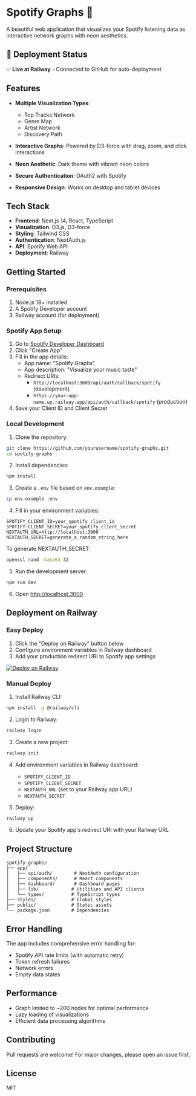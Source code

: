 # Spotify Graphs 🎵

A beautiful web application that visualizes your Spotify listening data as interactive network graphs with neon aesthetics.

## 🚀 Deployment Status
✅ **Live at Railway** - Connected to GitHub for auto-deployment

## Features

- **Multiple Visualization Types**: 
  - Top Tracks Network
  - Genre Map
  - Artist Network  
  - Discovery Path
  
- **Interactive Graphs**: Powered by D3-force with drag, zoom, and click interactions
- **Neon Aesthetic**: Dark theme with vibrant neon colors
- **Secure Authentication**: OAuth2 with Spotify
- **Responsive Design**: Works on desktop and tablet devices

## Tech Stack

- **Frontend**: Next.js 14, React, TypeScript
- **Visualization**: D3.js, D3-force
- **Styling**: Tailwind CSS
- **Authentication**: NextAuth.js
- **API**: Spotify Web API
- **Deployment**: Railway

## Getting Started

### Prerequisites

1. Node.js 18+ installed
2. A Spotify Developer account
3. Railway account (for deployment)

### Spotify App Setup

1. Go to [Spotify Developer Dashboard](https://developer.spotify.com/dashboard)
2. Click "Create App"
3. Fill in the app details:
   - App name: "Spotify Graphs"
   - App description: "Visualize your music taste"
   - Redirect URIs: 
     - `http://localhost:3000/api/auth/callback/spotify` (development)
     - `https://your-app-name.up.railway.app/api/auth/callback/spotify` (production)
4. Save your Client ID and Client Secret

### Local Development

1. Clone the repository:
```bash
git clone https://github.com/yourusername/spotify-graphs.git
cd spotify-graphs
```

2. Install dependencies:
```bash
npm install
```

3. Create a `.env` file based on `env.example`:
```bash
cp env.example .env
```

4. Fill in your environment variables:
```env
SPOTIFY_CLIENT_ID=your_spotify_client_id
SPOTIFY_CLIENT_SECRET=your_spotify_client_secret
NEXTAUTH_URL=http://localhost:3000
NEXTAUTH_SECRET=generate_a_random_string_here
```

To generate NEXTAUTH_SECRET:
```bash
openssl rand -base64 32
```

5. Run the development server:
```bash
npm run dev
```

6. Open [http://localhost:3000](http://localhost:3000)

## Deployment on Railway

### Easy Deploy

1. Click the "Deploy on Railway" button below
2. Configure environment variables in Railway dashboard
3. Add your production redirect URI to Spotify app settings

[![Deploy on Railway](https://railway.app/button.svg)](https://railway.app/template/deploy)

### Manual Deploy

1. Install Railway CLI:
```bash
npm install -g @railway/cli
```

2. Login to Railway:
```bash
railway login
```

3. Create a new project:
```bash
railway init
```

4. Add environment variables in Railway dashboard:
   - `SPOTIFY_CLIENT_ID`
   - `SPOTIFY_CLIENT_SECRET`
   - `NEXTAUTH_URL` (set to your Railway app URL)
   - `NEXTAUTH_SECRET`

5. Deploy:
```bash
railway up
```

6. Update your Spotify app's redirect URI with your Railway URL

## Project Structure

```
spotify-graphs/
├── app/
│   ├── api/auth/        # NextAuth configuration
│   ├── components/      # React components
│   ├── dashboard/       # Dashboard pages
│   ├── lib/            # Utilities and API clients
│   └── types/          # TypeScript types
├── styles/             # Global styles
├── public/             # Static assets
└── package.json        # Dependencies
```

## Error Handling

The app includes comprehensive error handling for:
- Spotify API rate limits (with automatic retry)
- Token refresh failures
- Network errors
- Empty data states

## Performance

- Graph limited to ~200 nodes for optimal performance
- Lazy loading of visualizations
- Efficient data processing algorithms

## Contributing

Pull requests are welcome! For major changes, please open an issue first.

## License

MIT 